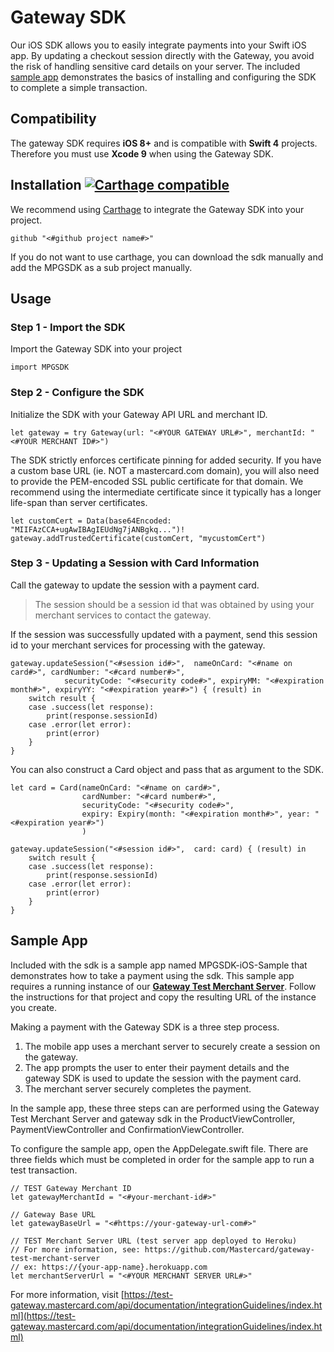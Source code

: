 # Gateway SDK
Our iOS SDK allows you to easily integrate payments into your Swift iOS app. By updating a checkout session directly with the Gateway, you avoid the risk of handling sensitive card details on your server. The included [sample app](#sample-app) demonstrates the basics of installing and configuring the SDK to complete a simple transaction.

## Compatibility

The gateway SDK requires **iOS 8+** and is compatible with **Swift 4** projects. Therefore you must use **Xcode 9** when using the Gateway SDK.

## Installation [![Carthage compatible](https://img.shields.io/badge/Carthage-compatible-4BC51D.svg?style=flat)](https://github.com/Carthage/Carthage)

We recommend using [Carthage]( https://github.com/Carthage/Carthage) to integrate the Gateway SDK into your project.

```
github "<#github project name#>"
```

If you do not want to use carthage, you can download the sdk manually and add the MPGSDK as a sub project manually.

## Usage
### Step 1 - Import the SDK
Import the Gateway SDK into your project

```
import MPGSDK
```
### Step 2 - Configure the SDK
Initialize the SDK with your Gateway API URL and merchant ID.

```
let gateway = try Gateway(url: "<#YOUR GATEWAY URL#>", merchantId: "<#YOUR MERCHANT ID#>")
```

The SDK strictly enforces certificate pinning for added security. If you have a custom base URL (ie. NOT a mastercard.com domain), you will also need to provide the PEM-encoded SSL public certificate for that domain. We recommend using the intermediate certificate since it typically has a longer life-span than server certificates.
```
let customCert = Data(base64Encoded: "MIIFAzCCA+ugAwIBAgIEUdNg7jANBgkq...")!
gateway.addTrustedCertificate(customCert, "mycustomCert")
```

### Step 3 - Updating a Session with Card Information
Call the gateway to update the session with a payment card.

> The session should be a session id that was obtained by using your merchant services to contact the gateway.

If the session was successfully updated with a payment, send this session id to your merchant services for processing with the gateway.

```
gateway.updateSession("<#session id#>",  nameOnCard: "<#name on card#>", cardNumber: "<#card number#>",
            securityCode: "<#security code#>", expiryMM: "<#expiration month#>", expiryYY: "<#expiration year#>") { (result) in
    switch result {
    case .success(let response):
        print(response.sessionId)
    case .error(let error):
        print(error)
    }
}
```

You can also construct a Card object and pass that as argument to the SDK.


```
let card = Card(nameOnCard: "<#name on card#>",
                cardNumber: "<#card number#>",
                securityCode: "<#security code#>",
                expiry: Expiry(month: "<#expiration month#>", year: "<#expiration year#>")
                )

gateway.updateSession("<#session id#>",  card: card) { (result) in
    switch result {
    case .success(let response):
        print(response.sessionId)
    case .error(let error):
        print(error)
    }
}
```

## Sample App
Included with the sdk is a sample app named MPGSDK-iOS-Sample that demonstrates how to take a payment using the sdk.  This sample app requires a running instance of our **[Gateway Test Merchant Server](https://github.com/Mastercard/gateway-test-merchant-server)**. Follow the instructions for that project and copy the resulting URL of the instance you create.

Making a payment with the Gateway SDK is a three step process.
1. The mobile app uses a merchant server to securely create a session on the gateway.
2. The app prompts the user to enter their payment details and the gateway SDK is used to update the session with the payment card.
3. The merchant server securely completes the payment.

In the sample app, these three steps can are performed using the Gateway Test Merchant Server and gateway sdk in the ProductViewController, PaymentViewController and ConfirmationViewController.

To configure the sample app, open the AppDelegate.swift file. There are three fields which must be completed in order for the sample app to run a test transaction.

```
// TEST Gateway Merchant ID
let gatewayMerchantId = "<#your-merchant-id#>"

// Gateway Base URL
let gatewayBaseUrl = "<#https://your-gateway-url-com#>"

// TEST Merchant Server URL (test server app deployed to Heroku)
// For more information, see: https://github.com/Mastercard/gateway-test-merchant-server
// ex: https://{your-app-name}.herokuapp.com
let merchantServerUrl = "<#YOUR MERCHANT SERVER URL#>"
```

For more information, visit [https://test-gateway.mastercard.com/api/documentation/integrationGuidelines/index.html](https://test-gateway.mastercard.com/api/documentation/integrationGuidelines/index.html)
